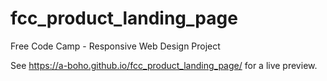 # fcc_product_landing_page
Free Code Camp - Responsive Web Design Project

See https://a-boho.github.io/fcc_product_landing_page/ for a live preview.
